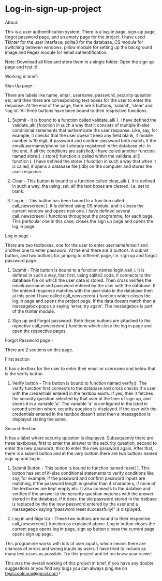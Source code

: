 # Log-in-sign-up-project

About:

This is a user authentification system. There is a log-in page, sign-up page, forgot password page, and an empty page for the project.
I have used Tkinter for the user interface, sqlite3 for the database, OS module for switching between windows, pillow module for setting up the background image and Regex module for email authentification.

Note: Download all files and store them in a single folder. Open the sign up page and test it!

Working in brief:

Sign Up page -

There are labels like name, email, username, password, security question etc, and then there are corresponding text boxes for the user to enter the response.
At the end of the page, there are 3 buttons, 'submit', 'clear' and 'log in'. All three buttons have been bound to their respective functions.

1) Submit - It is bound to a function called validate_all( ). I have defined the validate_all( )function in such a way that it consists of multiple if-else conditional statements that authenticate the user response. Like, say, for example, it checks that the user doesn't keep any field blank, if mobile number is 10 digit, if password and confirm-password both match, if the email/username/phone isn't already registered in the database etc. In the end, if all the conditions are satisfied, I have called another function named store(). ( store() function is called within the validate_all() function ). I have defined the store( ) function in such a way that when it is called, it opens a database file (.db) on the computer and stores the user response. 

2) Clear - This button is bound to a function called clear_all( ). It is defined in such a way, tha using .set, all the text boxes are cleared, i.e. set to blank.
 
3) Log in -  This button has been bound to a function called call_newscreen( ). It is defined using OS module, and it closes the current window and opens new one. I have defined several call_newscreen( ) functions throughout the programme, for each page. This particular one in this case, closes the sign up page and opens the log in page.


Log in page -

There are two textboxes, one for the user to enter username/email/ and another one to enter password. At the end there are 3 buttons. A submit button, and two buttons for jumping to different page, i.e. sign up and forgot password page.

1) Submit - This button is bound to a function named login_val( ). It is defined in such a way, that first, using sqlite3 code, it connects to the database file on which the user data is stored. Then cross verifies the  email/username and password entered by the user with the database. If the entered response matches with the user-data in the database then at this point I have called call_newscreen( ) function which closes the log in page and opens the project page. If the data doesnt match then a messagebox pops up saying 'error, try again'. The messagebox is part of the tkinter module.

2) Sign up and Forgot password- Both these buttons are attached to the repective call_newscreen( ) functions which close the log in page and open the respective pages.

Forgot Password page -

There are 2 sections on this page. 

First section

It has a textbox for the user to enter their email or username and below that is the verify button.

1) Verify button - This button is bound to function named verify(). The verify function first connects to the database and cross checks if a user with the credentials entered in the textbox exists. If yes, then it fetches the security question selected by that user at the time of sign up, and stores it in a variable 'a'. The variable 'a' is configured in the label in second section where security question is displayed. If the user with the credentials entered in the textbox doesn't exist then a messagebox is displayed stating the same.

Second Section

It has a label where security question is displayed. Subsequently there are three textboxes, first to enter the answer to the security question, second to enter the new password, third to enter the new password again. After that, there is a submit button and at the very bottom there are two buttons named sign up and log in.

1) Submit Button - This button is bound to function named reset( ). This button has set of if-else conditional statements to verify conditions like say, for example, if the password and confirm password inputs are matching, if the password length is greater than 4 characters, if none of the textboxes are kept empty etc. It also connects to the databse and verifies if the answer to the security question matches with the answer stored in the database. If it does, the old password stored in the datbase is replaced by the the new password entered by the user and a messagebox saying "password reset successfully!" is displayed.

2) Log in and Sign Up - These two buttons are bound to their respective call_newscreen( ) function as explained above. Log in button closes the current page opens log in page, sign up button closes the current page opens sign up page.

This programme works with lots of user inputs, which means there are chances of errors and wrong inputs by users. I have tried to include as many test cases as possible. Try this project and let me know your views!

This was the overall working of this project in brief, if you have any doubts, suggestions or you find any bugs you can always ping me on tejascoolcarni@gmail.com !
